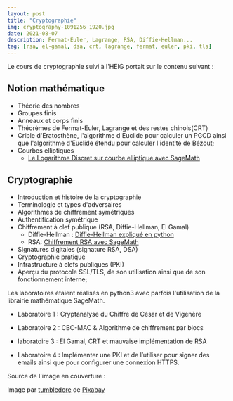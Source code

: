 ```yaml
---
layout: post
title: "Cryptographie"
img: cryptography-1091256_1920.jpg
date: 2021-08-07
description: Fermat-Euler, Lagrange, RSA, Diffie-Hellman... 
tag: [rsa, el-gamal, dsa, crt, lagrange, fermat, euler, pki, tls]
---
```

Le cours de cryptographie suivi à l'HEIG portait sur le contenu suivant :

## Notion mathématique 

- Théorie des nombres 
- Groupes finis 
- Anneaux et corps finis 
- Théorèmes de Fermat-Euler, Lagrange et des restes chinois(CRT)
- Crible d'Eratosthène, l'algorithme d'Euclide pour calculer un PGCD ainsi que
  l'algorithme d'Euclide étendu pour calculer l'identité de Bézout;
- Courbes elliptiques 
  - [Le Logarithme Discret sur courbe elliptique avec SageMath](https://rya-sge.github.io/access-denied/2021/07/30/logarithme-discret-courbe-elliptique/)

## Cryptographie 

- Introduction et histoire de la cryptographie 
- Terminologie et types d'adversaires 
- Algorithmes de chiffrement symétriques 
- Authentification symétrique
- Chiffrement à clef publique  (RSA, Diffie-Hellman, El Gamal)
  - Diffie-Hellman : [Diffie-Hellman expliqué en python](https://rya-sge.github.io/access-denied/2021/10/28/diffie-hellman-python/)
  - RSA: [Chiffrement RSA avec SageMath](https://rya-sge.github.io/access-denied/2021/07/27/chiffrement-rsa-sagemath/)
- Signatures digitales  (signature RSA, DSA)
- Cryptographie pratique 
- Infrastructure à clefs publiques (PKI)
- Aperçu du protocole SSL/TLS, de son utilisation ainsi que de son fonctionnement interne;

Les laboratoires étaient réalisés en python3 avec parfois l'utilisation de la librairie mathématique SageMath.

- Laboratoire 1 : Cryptanalyse du Chiffre de César et de Vigenère

- Laboratoire 2 : CBC-MAC & Algorithme de chiffrement par blocs

- laboratoire 3 : El Gamal, CRT et mauvaise implémentation de RSA

- Laboratoire 4 : Implémenter une PKI et de l’utiliser pour signer des emails ainsi que
  pour configurer une connexion HTTPS.



Source de l'image en couverture  :

Image par <a href="https://pixabay.com/fr/users/tumbledore-1767790/?utm_source=link-attribution&amp;utm_medium=referral&amp;utm_campaign=image&amp;utm_content=1091256">tumbledore</a> de <a href="https://pixabay.com/fr/?utm_source=link-attribution&amp;utm_medium=referral&amp;utm_campaign=image&amp;utm_content=1091256">Pixabay</a>